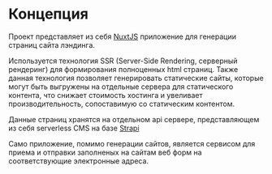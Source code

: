 # Концепция

Проект представляет из себя [NuxtJS](https://nuxtjs.org/) приложение для генерации страниц сайта лэндинга.

Используется технология SSR (Server-Side Rendering, серверный рендеринг) для формирования полноценных html страниц. Также данная технология позволяет генерировать статические сайты, которые могут быть выгружены на отдельные сервера для статического контента, что снижает стоимость хостинга и увеливает производительность, сопоставимую со статическим контентом.

Данные страниц хранятся на отдельном api сервере, представляющем из себя serverless CMS на базе [Strapi](https://strapi.io/)

Само приложение, помимо генерации сайтов, является сервисом для приема и отправки заполненых на сайтам веб форм на соответствующие электронные адреса.
